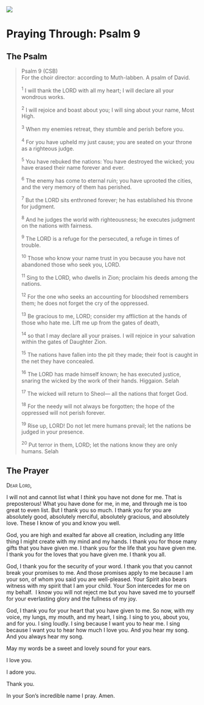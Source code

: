<img class="intro-right" src="/images/art-paris-psalter.jpg">

# Praying Through: Psalm 9

## The Psalm

>Psalm 9 (CSB)  
><sup></sup> For the choir director: according to Muth-labben. A psalm of David. 
>
><sup>1</sup> I will thank the LORD with all my heart; I will declare all your wondrous works. 
>
><sup>2</sup> I will rejoice and boast about you; I will sing about your name, Most High. 
>
><sup>3</sup> When my enemies retreat, they stumble and perish before you. 
>
><sup>4</sup> For you have upheld my just cause; you are seated on your throne as a righteous judge. 
>
><sup>5</sup> You have rebuked the nations: You have destroyed the wicked; you have erased their name forever and ever. 
>
><sup>6</sup> The enemy has come to eternal ruin; you have uprooted the cities, and the very memory of them has perished. 
>
><sup>7</sup> But the LORD sits enthroned forever; he has established his throne for judgment. 
>
><sup>8</sup> And he judges the world with righteousness; he executes judgment on the nations with fairness. 
>
><sup>9</sup> The LORD is a refuge for the persecuted, a refuge in times of trouble. 
>
><sup>10</sup> Those who know your name trust in you because you have not abandoned those who seek you, LORD. 
>
><sup>11</sup> Sing to the LORD, who dwells in Zion; proclaim his deeds among the nations. 
>
><sup>12</sup> For the one who seeks an accounting for bloodshed remembers them; he does not forget the cry of the oppressed. 
>
><sup>13</sup> Be gracious to me, LORD; consider my affliction at the hands of those who hate me. Lift me up from the gates of death, 
>
><sup>14</sup> so that I may declare all your praises. I will rejoice in your salvation within the gates of Daughter Zion. 
>
><sup>15</sup> The nations have fallen into the pit they made; their foot is caught in the net they have concealed. 
>
><sup>16</sup> The LORD has made himself known; he has executed justice, snaring the wicked by the work of their hands. Higgaion. Selah 
>
><sup>17</sup> The wicked will return to Sheol— all the nations that forget God. 
>
><sup>18</sup> For the needy will not always be forgotten; the hope of the oppressed will not perish forever. 
>
><sup>19</sup> Rise up, LORD! Do not let mere humans prevail; let the nations be judged in your presence. 
>
><sup>20</sup> Put terror in them, LORD; let the nations know they are only humans. Selah

## The Prayer

<div style="font-variant: small-caps;">
  Dear Lord,
</div>

I will not and cannot list what I _think_ you have not done for me. That is preposterous! What you have done for me, in me, and through me is too great to even list. But I thank you so much. I thank you for you are absolutely good, absolutely merciful, absolutely gracious, and absolutely love. These I know of you and know you well.

God, you are high and exalted far above all creation, including any little thing I might create with my mind and my hands. I thank you for those many gifts that you have given me. I thank you for the life that you have given me. I thank you for the loves that you have given me. I thank you all.

God, I thank you for the security of your word. I thank you that you cannot break your promises to me. And those promises apply to me because I am your son, of whom you said you are well-pleased. Your Spirit also bears witness with my spirit that I am your child. Your Son intercedes for me on my behalf.  I know you will not reject me but you have saved me to yourself for your everlasting glory and the fullness of my joy.

God, I thank you for your heart that you have given to me. So now, with my voice, my lungs, my mouth, and my heart, I sing. I sing to you, about you, and for you. I sing loudly. I sing because I want you to hear me. I sing because I want you to hear how much I love you. And you hear my song. And you always hear my song.

May my words be a sweet and lovely sound for your ears.

I love you.

I adore you.

Thank you.

In your Son’s incredible name I pray.
Amen.
